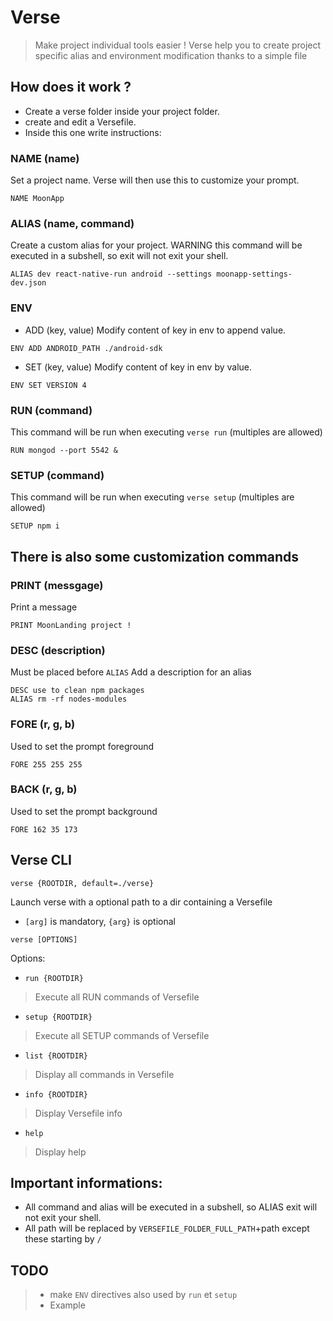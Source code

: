 # Verse

> Make project individual tools easier ! Verse help you to create project specific alias and environment modification thanks to a simple file

## How does it work ?

- Create a verse folder inside your project folder.
- create and edit a Versefile.
- Inside this one write instructions:

### NAME (name)
Set a project name. Verse will then use this to customize your prompt.

```
NAME MoonApp
```

### ALIAS (name, command)
Create a custom alias for your project.
WARNING this command will be executed in a subshell, so exit will not exit your shell.

```
ALIAS dev react-native-run android --settings moonapp-settings-dev.json
```

### ENV

- ADD (key, value)
Modify content of key in env to append value.

```
ENV ADD ANDROID_PATH ./android-sdk
```

- SET (key, value)
Modify content of key in env by value.

```
ENV SET VERSION 4
```

### RUN (command)
This command will be run when executing `verse run` (multiples are allowed)
```
RUN mongod --port 5542 &
```

### SETUP (command)
This command will be run when executing `verse setup` (multiples are allowed)
```
SETUP npm i
```

## There is also some customization commands

### PRINT (messgage)
Print a message
```
PRINT MoonLanding project !
```

### DESC (description)
Must be placed before `ALIAS`
Add a description for an alias
```
DESC use to clean npm packages
ALIAS rm -rf nodes-modules
```

### FORE (r, g, b)
Used to set the prompt foreground
```
FORE 255 255 255
```

### BACK (r, g, b)
Used to set the prompt background
```
FORE 162 35 173
```

## Verse CLI

`verse {ROOTDIR, default=./verse}`

Launch verse with a optional path to a dir containing a Versefile

- `[arg]` is mandatory, `{arg}` is optional

`verse [OPTIONS]`

Options:
- `run {ROOTDIR}`
> Execute all RUN commands of Versefile

- `setup {ROOTDIR}`
> Execute all SETUP commands of Versefile

- `list {ROOTDIR}`
> Display all commands in Versefile

- `info {ROOTDIR}`
> Display Versefile info

- `help`
> Display help

## Important informations:
- All command and alias will be executed in a subshell, so ALIAS exit will not exit your shell.
- All path will be replaced by `VERSEFILE_FOLDER_FULL_PATH`+path except these starting by `/`

## TODO
> - make `ENV` directives also used by `run` et `setup`
> - Example
